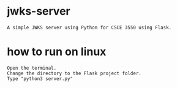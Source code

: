 # jwks-server
    A simple JWKS server using Python for CSCE 3550 using Flask.

# how to run on linux
    Open the terminal.
    Change the directory to the Flask project folder.
    Type "python3 server.py"
